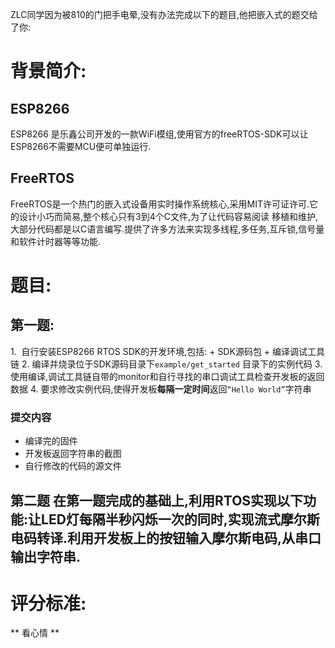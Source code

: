ZLC同学因为被810的门把手电晕,没有办法完成以下的题目,他把嵌入式的题交给了你:
# 背景简介:
## ESP8266
ESP8266 是乐鑫公司开发的一款WiFi模组,使用官方的freeRTOS-SDK可以让ESP8266不需要MCU便可单独运行.
## FreeRTOS
FreeRTOS是一个热门的嵌入式设备用实时操作系统核心,采用MIT许可证许可.它的设计小巧而简易,整个核心只有3到4个C文件,为了让代码容易阅读 移植和维护,大部分代码都是以C语言编写.提供了许多方法来实现多线程,多任务,互斥锁,信号量和软件计时器等等功能.
# 题目:
## 第一题: 
1.  自行安装ESP8266 RTOS SDK的开发环境,包括:
    + SDK源码包
    + 编译调试工具链
2. 编译并烧录位于SDK源码目录下`example/get_started` 目录下的实例代码
3. 使用编译,调试工具链自带的monitor和自行寻找的串口调试工具检查开发板的返回数据
4. 要求修改实例代码,使得开发板**每隔一定时间**返回`“Hello World”`字符串

### 提交内容 
+ 编译完的固件
+ 开发板返回字符串的截图
+ 自行修改的代码的源文件

## 第二题 在第一题完成的基础上,利用RTOS实现以下功能:让LED灯每隔半秒闪烁一次的同时,实现流式摩尔斯电码转译.利用开发板上的按钮输入摩尔斯电码,从串口输出字符串.
# 评分标准:
** 看心情 **
